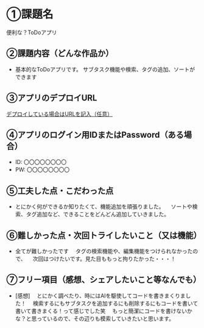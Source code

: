 # ①課題名
便利な？ToDoアプリ

## ②課題内容（どんな作品か）
- 基本的なToDoアプリです。
  サブタスク機能や検索、タグの追加、ソートができます

## ③アプリのデプロイURL
[デプロイしている場合はURLを記入（任意）](https://karaage-0809.github.io/ToDo_DaikiSuzuki_04/toDo.html)

## ④アプリのログイン用IDまたはPassword（ある場合）
- ID: 〇〇〇〇〇〇〇〇
- PW: 〇〇〇〇〇〇〇〇

## ⑤工夫した点・こだわった点
- とにかく何ができるか知りたくて、機能追加を頑張りました。
　ソートや検索、タグ追加など、できることをどんどん追加していきました。


## ⑥難しかった点・次回トライしたいこと（又は機能）
- 全てが難しかったです
　タグの検索機能や、編集機能をつけられなかったので、
　次回はつけたいです。見た目ももっと拘りたかった・・・！

## ⑦フリー項目（感想、シェアしたいこと等なんでも）
- [感想]
　とにかく調べたり、時にはAIを駆使してコードを書きまくりました！
　検索するにもサブタスクを追加するにも削除するにもコードを書いて書いて書きまくる！って感じでした笑
　もっと簡潔にコードを書けないかな？と思っているので、その辺りも模索していきたいと思います。

　
